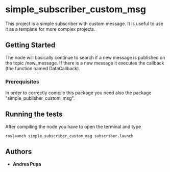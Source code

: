 # simple_subscriber_custom_msg

This project is a simple subscriber with custom message. It is useful to use it as a template for more complex projects.

## Getting Started

The node will basically continue to search if a new message is published on the topic /new_message.
If there is a new message it executes the callback (the function named DataCallback).

### Prerequisites 

In order to correctly compile this package you need also the package "simple_publisher_custom_msg".

## Running the tests

After compiling the node you have to open the terminal and type

```
roslaunch simple_subscriber_custom_msg subscriber.launch
```

## Authors

* **Andrea Pupa** 
